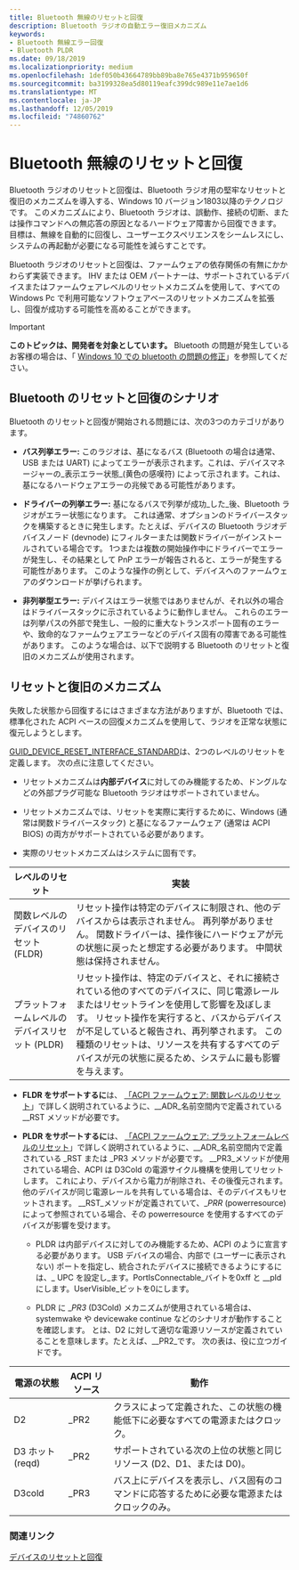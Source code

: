 ```yaml
---
title: Bluetooth 無線のリセットと回復
description: Bluetooth ラジオの自動エラー復旧メカニズム
keywords:
- Bluetooth 無線エラー回復
- Bluetooth PLDR
ms.date: 09/18/2019
ms.localizationpriority: medium
ms.openlocfilehash: 1def050b43664789bb89ba8e765e4371b959650f
ms.sourcegitcommit: ba3199328ea5d80119eafc399dc989e11e7ae1d6
ms.translationtype: MT
ms.contentlocale: ja-JP
ms.lasthandoff: 12/05/2019
ms.locfileid: "74860762"
---
```

# <a name="bluetooth-radio-reset-and-recovery"></a>Bluetooth 無線のリセットと回復

Bluetooth ラジオのリセットと回復は、Bluetooth ラジオ用の堅牢なリセットと復旧のメカニズムを導入する、Windows 10 バージョン1803以降のテクノロジです。 このメカニズムにより、Bluetooth ラジオは、誤動作、接続の切断、または操作コマンドへの無応答の原因となるハードウェア障害から回復できます。 目標は、無線を自動的に回復し、ユーザーエクスペリエンスをシームレスにし、システムの再起動が必要になる可能性を減らすことです。

Bluetooth ラジオのリセットと回復は、ファームウェアの依存関係の有無にかかわらず実装できます。 IHV または OEM パートナーは、サポートされているデバイスまたはファームウェアレベルのリセットメカニズムを使用して、すべての Windows Pc で利用可能なソフトウェアベースのリセットメカニズムを拡張し、回復が成功する可能性を高めることができます。

> [!IMPORTANT]
> **このトピックは、開発者を対象としています。** Bluetooth の問題が発生しているお客様の場合は、「 [Windows 10 での bluetooth の問題の修正](https://support.microsoft.com/help/14169/windows-10-fix-bluetooth-problems)」を参照してください。

## <a name="bluetooth-reset-and-recovery-scenarios"></a>Bluetooth のリセットと回復のシナリオ

Bluetooth のリセットと回復が開始される問題には、次の3つのカテゴリがあります。

- **バス列挙エラー:** このラジオは、基になるバス (Bluetooth の場合は通常、USB または UART) によってエラーが表示されます。これは、デバイスマネージャーの_表示エラー状態_(黄色の感嘆符) によって示されます。これは、基になるハードウェアエラーの兆候である可能性があります。

- **ドライバーの列挙エラー:** 基になるバスで列挙が成功_した_後、Bluetooth ラジオがエラー状態になります。 これは通常、オプションのドライバースタックを構築するときに発生します。たとえば、デバイスの Bluetooth ラジオデバイスノード (devnode) にフィルターまたは関数ドライバーがインストールされている場合です。 1つまたは複数の開始操作中にドライバーでエラーが発生し、その結果として PnP エラーが報告されると、エラーが発生する可能性があります。 このような操作の例として、デバイスへのファームウェアのダウンロードが挙げられます。

- **非列挙型エラー:** デバイスはエラー状態ではありませんが、それ以外の場合はドライバースタックに示されているように動作しません。 これらのエラーは列挙パスの外部で発生し、一般的に重大なトランスポート固有のエラーや、致命的なファームウェアエラーなどのデバイス固有の障害である可能性があります。 このような場合は、以下で説明する Bluetooth のリセットと復旧のメカニズムが使用されます。

## <a name="reset-and-recovery-mechanisms"></a>リセットと復旧のメカニズム

失敗した状態から回復するにはさまざまな方法がありますが、Bluetooth では、標準化された ACPI ベースの回復メカニズムを使用して、ラジオを正常な状態に復元しようとします。

[GUID_DEVICE_RESET_INTERFACE_STANDARD](https://docs.microsoft.com/windows-hardware/drivers/kernel/working-with-guid-device-reset-interface-standard)は、2つのレベルのリセットを定義します。 次の点に注意してください。

- リセットメカニズムは**内部デバイス**に対してのみ機能するため、ドングルなどの外部プラグ可能な Bluetooth ラジオはサポートされていません。

- リセットメカニズムでは、リセットを実際に実行するために、Windows (通常は関数ドライバースタック) と基になるファームウェア (通常は ACPI BIOS) の両方がサポートされている必要があります。

- 実際のリセットメカニズムはシステムに固有です。

| レベルのリセット | 実装 |
| --- | --- |
| 関数レベルのデバイスのリセット (FLDR) | リセット操作は特定のデバイスに制限され、他のデバイスからは表示されません。 再列挙がありません。 関数ドライバーは、操作後にハードウェアが元の状態に戻ったと想定する必要があります。  中間状態は保持されません。
| プラットフォームレベルのデバイスリセット (PLDR) | リセット操作は、特定のデバイスと、それに接続されている他のすべてのデバイスに、同じ電源レールまたはリセットラインを使用して影響を及ぼします。 リセット操作を実行すると、バスからデバイスが不足していると報告され、再列挙されます。 この種類のリセットは、リソースを共有するすべてのデバイスが元の状態に戻るため、システムに最も影響を与えます。|

- **FLDR をサポートするに**は、 [「ACPI ファームウェア: 関数レベルのリセット](https://docs.microsoft.com/windows-hardware/drivers/kernel/resetting-and-recovering-a-device#acpi-firmware-function-level-reset)」で詳しく説明されているように、__ADR_名前空間内で定義されている __RST メソッドが必要です。

- **PLDR をサポートするに**は、 [「ACPI ファームウェア: プラットフォームレベルのリセット](https://docs.microsoft.com/windows-hardware/drivers/kernel/resetting-and-recovering-a-device#acpi-firmware-platform-level-reset)」で詳しく説明されているように、__ADR_名前空間内で定義されている _RST または _PR3 メソッドが必要です。 __PR3_メソッドが使用されている場合、ACPI は D3Cold の電源サイクル機構を使用してリセットします。 これにより、デバイスから電力が削除され、その後復元されます。 他のデバイスが同じ電源レールを共有している場合は、そのデバイスもリセットされます。 __RST_メソッドが定義されていて、__PRR_ (powerresource) によって参照されている場合、その powerresource を使用するすべてのデバイスが影響を受けます。

  - PLDR は内部デバイスに対してのみ機能するため、ACPI のように宣言する必要があります。 USB デバイスの場合、内部で (ユーザーに表示されない) ポートを指定し、統合されたデバイスに接続できるようにするには、_ UPC を設定し_ます。PortIsConnectable_バイトを0xff と __pld にします。UserVisible_ビットを0にします。

  - PLDR に __PR3_ (D3Cold) メカニズムが使用されている場合は、systemwake や devicewake continue などのシナリオが動作することを確認します。 とは、D2 に対して適切な電源リソースが定義されていることを意味します。たとえば、__PR2_です。 次の表は、役に立つガイドです。

| 電源の状態 | ACPI リソース | 動作 |  
| --- | --- | --- |  
| D2 | _PR2 | クラスによって定義された、この状態の機能低下に必要なすべての電源またはクロック。 |  
| D3 ホット (reqd) | _PR2 | サポートされている次の上位の状態と同じリソース (D2、D1、または D0)。 |  
| D3cold | _PR3 | バス上にデバイスを表示し、バス固有のコマンドに応答するために必要な電源またはクロックのみ。|  

### <a name="related-links"></a>関連リンク

[デバイスのリセットと回復](https://docs.microsoft.com/windows-hardware/drivers/kernel/resetting-and-recovering-a-device)
